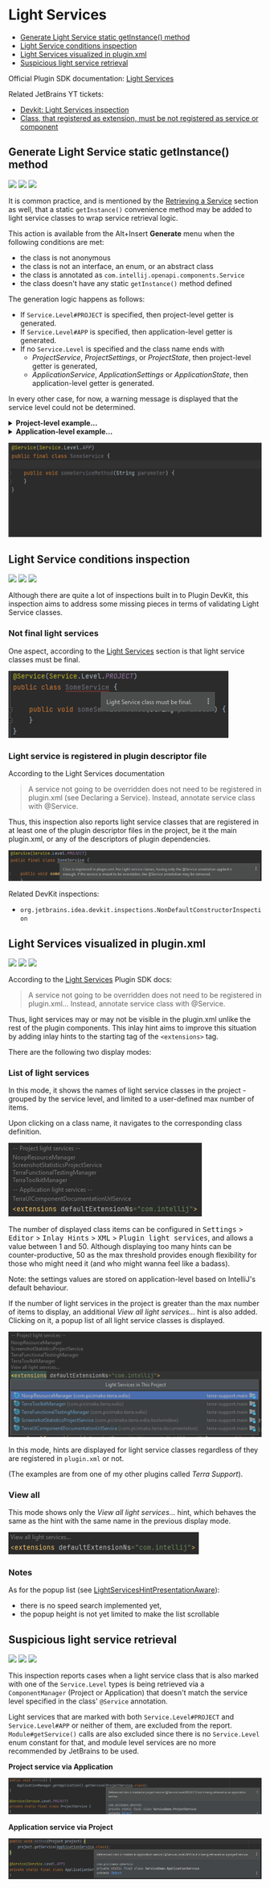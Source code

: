 # Light Services

<!-- TOC -->
* [Generate Light Service static getInstance() method](#generate-light-service-static-getinstance-method)
* [Light Service conditions inspection](#light-service-conditions-inspection)
* [Light Services visualized in plugin.xml](#light-services-visualized-in-pluginxml)
* [Suspicious light service retrieval](#suspicious-light-service-retrieval)
<!-- TOC -->

Official Plugin SDK documentation: [Light Services](https://plugins.jetbrains.com/docs/intellij/plugin-services.html#light-services)

Related JetBrains YT tickets:
- [Devkit: Light Services inspection](https://youtrack.jetbrains.com/issue/IDEA-236032/Devkit-Light-Services-inspection)
- [Class, that registered as extension, must be not registered as service or component](https://youtrack.jetbrains.com/issue/IDEA-294395/Class-that-registered-as-extension-must-be-not-registered-as-service-or-component)

## Generate Light Service static getInstance() method

![](https://img.shields.io/badge/action-orange) ![](https://img.shields.io/badge/since-0.1.0-blue) [![](https://img.shields.io/badge/implementation-GenerateLightServiceStaticGetInstanceAction-blue)](../src/main/java/com/picimako/devkitplus/action/GenerateLightServiceStaticGetInstanceAction.java)

It is common practice, and is mentioned by the [Retrieving a Service](https://plugins.jetbrains.com/docs/intellij/plugin-services.html#retrieving-a-service)
section as well, that a static `getInstance()` convenience method may be added to light service classes to wrap service retrieval logic.

This action is available from the Alt+Insert **Generate** menu when the following conditions are met:
- the class is not anonymous
- the class is not an interface, an enum, or an abstract class
- the class is annotated as `com.intellij.openapi.components.Service`
- the class doesn't have any static `getInstance()` method defined

The generation logic happens as follows:
- If `Service.Level#PROJECT` is specified, then project-level getter is generated.
- If `Service.Level#APP` is specified, then application-level getter is generated.
- If no `Service.Level` is specified and the class name ends with
  - _ProjectService_, _ProjectSettings_, or _ProjectState_, then project-level getter is generated,
  - _ApplicationService_, _ApplicationSettings_ or _ApplicationState_, then application-level getter is generated.

In every other case, for now, a warning message is displayed that the service level could not be determined.
    
  <details>
      <summary><strong>Project-level example...</strong></summary>

  **From:**
  ```java
  @Service(Service.Level.PROJECT)
  public final class SomeService {
  }
  ```
  
  **To:**
  ```java
  @Service(Service.Level.PROJECT)
  public final class SomeService {
    public static SomeService getInstance(Project project) {
        return project.getService(SomeService.class);
    }
  }
  ```
  </details>

  <details>
      <summary><strong>Application-level example...</strong></summary>

  **From:**
  ```java
  @Service(Service.Level.APP)
  public final class SomeService {
  }
  ```
  
  **To:**
  ```java
  @Service(Service.Level.APP)
  public final class SomeService {
    public static SomeService getInstance() {
        return ApplicationManager.getApplication().getService(SomeService.class);
    }
  }
  ```
  </details>

![application_level_get_instance](assets/application_level_get_instance.gif)

## Light Service conditions inspection 

![](https://img.shields.io/badge/inspection-orange) ![](https://img.shields.io/badge/since-0.1.0-blue) [![](https://img.shields.io/badge/implementation-LightServiceClassConditionsInspection-blue)](../src/main/java/com/picimako/devkitplus/inspection/LightServiceClassConditionsInspection.java)

Although there are quite a lot of inspections built in to Plugin DevKit, this inspection aims to address some missing pieces in terms of
validating Light Service classes.

### Not final light services

One aspect, according to the [Light Services](https://plugins.jetbrains.com/docs/intellij/plugin-services.html#light-services) section
is that light service classes must be final.

![light_service_class_must_be_final](assets/light_service_class_must_be_final.png)

### Light service is registered in plugin descriptor file

According to the Light Services documentation
> A service not going to be overridden does not need to be registered in plugin.xml (see Declaring a Service). Instead, annotate service class with @Service.

Thus, this inspection also reports light service classes that are registered in at least one of the plugin descriptor files
in the project, be it the main plugin.xml, or any of the descriptors of plugin dependencies.

![light_service_class_registered_in_plugin_descriptor](assets/light_service_class_registered_in_plugin_descriptor.png)

Related DevKit inspections:
- `org.jetbrains.idea.devkit.inspections.NonDefaultConstructorInspection`

## Light Services visualized in plugin.xml

![](https://img.shields.io/badge/inlayhint-orange) ![](https://img.shields.io/badge/since-0.1.0-blue) [![](https://img.shields.io/badge/implementation-LightServicesInlayHintsProvider-blue)](../src/main/java/com/picimako/devkitplus/inlayhint/LightServicesInlayHintsProvider.kt)

According to the [Light Services](https://plugins.jetbrains.com/docs/intellij/plugin-services.html#light-services) Plugin SDK docs:
> A service not going to be overridden does not need to be registered in plugin.xml... Instead, annotate service class with @Service.

Thus, light services may or may not be visible in the plugin.xml unlike the rest of the plugin components.
This inlay hint aims to improve this situation by adding inlay hints to the starting tag of the `<extensions>` tag.

There are the following two display modes:

### List of light services

In this mode, it shows the names of light service classes in the project - grouped by the service level, and limited to a user-defined max number of items.

Upon clicking on a class name, it navigates to the corresponding class definition.

![light_services_inlay_hint_list_without_view_all](assets/light_services_inlay_hint_list_without_view_all.PNG)

The number of displayed class items can be configured in <kbd>Settings</kbd> > <kbd>Editor</kbd> > <kbd>Inlay Hints</kbd> > <kbd>XML</kbd> > <kbd>Plugin light services</kbd>,
and allows a value between 1 and 50. Although displaying too many hints can be counter-productive, 50 as the max threshold provides enough flexibility for those who might need it
(and who might wanna feel like a badass).

Note: the settings values are stored on application-level based on IntelliJ's default behaviour.

If the number of light services in the project is greater than the max number of items to display, an additional *View all light services...* hint is also added.
Clicking on it, a popup list of all light service classes is displayed.

![light_services_inlay_hint_list_with_view_all](assets/light_services_inlay_hint_list_with_view_all.PNG)

In this mode, hints are displayed for light service classes regardless of they are registered in `plugin.xml` or not.

(The examples are from one of my other plugins called *Terra Support*).

### View all

This mode shows only the *View all light services...* hint, which behaves the same as the hint with the same name in the previous display mode.

![light_services_inlay_hint_view_all_only](assets/light_services_inlay_hint_view_all_only.PNG)

### Notes

As for the popup list (see [LightServicesHintPresentationAware](../src/main/java/com/picimako/devkitplus/inlayhint/LightServicesHintPresentationAware.kt)):
- there is no speed search implemented yet,
- the popup height is not yet limited to make the list scrollable

## Suspicious light service retrieval

![](https://img.shields.io/badge/inspection-orange) ![](https://img.shields.io/badge/since-0.1.0-blue) [![](https://img.shields.io/badge/implementation-LightServiceRetrievalInspection-blue)](../src/main/java/com/picimako/devkitplus/inspection/LightServiceRetrievalInspection.java)

This inspection reports cases when a light service class that is also marked with one of the `Service.Level` types is being retrieved via a `ComponentManager`
(Project or Application) that doesn't match the service level specified in the class' `@Service` annotation.

Light services that are marked with both `Service.Level#PROJECT` and `Service.Level#APP` or neither of them, are excluded from the report.
`Module#getService()` calls are also excluded since there is no `Service.Level` enum constant for that, and module level services are no more recommended by JetBrains to be used.

**Project service via Application**

![project_light_service_via_application](assets/project_light_service_via_application.png)

**Application service via Project**

![application_light_service_via_project](assets/application_light_service_via_project.png)
